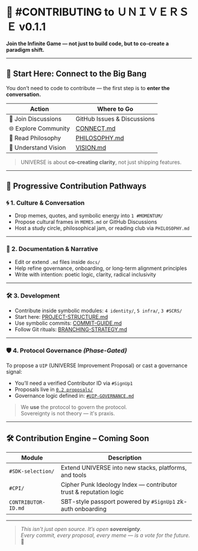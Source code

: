 # 🤝 #CONTRIBUTING to ＵＮＩＶＥＲＳＥ   v0.1.1   
**Join the Infinite Game — not just to build code, but to co-create a paradigm shift.**

---

## 🌌 Start Here: Connect to the Big Bang

You don’t need to code to contribute — the first step is to **enter the conversation.**

| Action                | Where to Go                                  |
|-----------------------|----------------------------------------------|
| 💬 Join Discussions   | GitHub Issues & Discussions                  |
| 🌐 Explore Community  | [CONNECT.md](docs/CONNECT.md)                |
| 🧠 Read Philosophy    | [PHILOSOPHY.md](docs/PHILOSOPHY.md)          |
| 📜 Understand Vision  | [VISION.md](docs/VISION.md)                  |

> UNIVERSE is about **co-creating clarity**, not just shipping features.

---

## 🧭 Progressive Contribution Pathways

### 🌀 1. Culture & Conversation  
- Drop memes, quotes, and symbolic energy into `1 #MOMENTUM/`  
- Propose cultural frames in `MEMES.md` or GitHub Discussions  
- Host a study circle, philosophical jam, or reading club via `PHILOSOPHY.md`

---

### 📜 2. Documentation & Narrative  
- Edit or extend `.md` files inside `docs/`  
- Help refine governance, onboarding, or long-term alignment principles  
- Write with intention: poetic logic, clarity, radical inclusivity  

---

### 🛠 3. Development  
- Contribute inside symbolic modules: `4 identity/`, `5 infra/`, `3 #SCRS/`  
- Start here: [PROJECT-STRUCTURE.md](docs/PROJECT-STRUCTURE.md)  
- Use symbolic commits: [COMMIT-GUIDE.md](docs/COMMIT-GUIDE.md)  
- Follow Git rituals: [BRANCHING-STRATEGY.md](docs/BRANCHING-STRATEGY.md)

---

### 🛡 4. Protocol Governance *(Phase-Gated)*

To propose a `UIP` (UNIVERSE Improvement Proposal) or cast a governance signal:  
- You’ll need a verified Contributor ID via `#SignUp1`  
- Proposals live in [`0.2 proposals/`](0%20%23DAO%20-%20The%20Layer%20Zero/0.2%20proposals/)  
- Governance logic defined in: [`#UIP-GOVERNANCE.md`](0%20%23DAO%20-%20The%20Layer%20Zero/0.2%20proposals/%23UIP-GOVERNANCE.md)

> We **use** the protocol to govern the protocol.  
> Sovereignty is not theory — it's praxis.

---

## 🛠 Contribution Engine – Coming Soon

| Module                | Description                                                        |
|-----------------------|--------------------------------------------------------------------|
| `#SDK-selection/`     | Extend UNIVERSE into new stacks, platforms, and tools              |
| `#CPI/`               | Cipher Punk Ideology Index — contributor trust & reputation logic  |
| `CONTRIBUTOR-ID.md`   | SBT-style passport powered by `#SignUp1` zk-auth onboarding        |

---

> _This isn’t just open source. It’s open **sovereignty**._  
> _Every commit, every proposal, every meme — is a vote for the future._ 🌌
